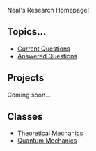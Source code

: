 Neal's Research Homepage!

## Topics...

* [Current Questions](questions/current)
* [Answered Questions](questions/answered)


## Projects

Coming soon...

## Classes

* [Theoretical Mechanics](theo-mech)
* [Quantum Mechanics](quantum)